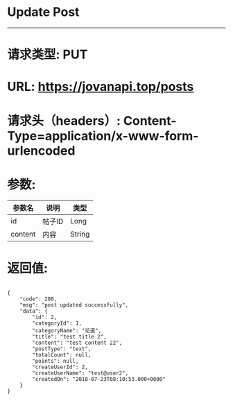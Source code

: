 # Update Post
---
# 请求类型: PUT
# URL: https://jovanapi.top/posts
# 请求头（headers）: Content-Type=application/x-www-form-urlencoded
# 参数:
参数名 | 说明                   | 类型
----- |----------------------- | ----
id | 帖子ID   | Long
content  | 内容        | String
# 返回值:
<pre><code>
{
    "code": 200,
    "msg": "post updated successfully",
    "data": {
        "id": 2,
        "categoryId": 1,
        "categoryName": "论道",
        "title": "test title 2",
        "content": "test content 22",
        "postType": "text",
        "totalCount": null,
        "points": null,
        "createUserId": 2,
        "createUserName": "test@user2",
        "createdOn": "2018-07-23T08:10:53.000+0000"
    }
}
</code></pre>
